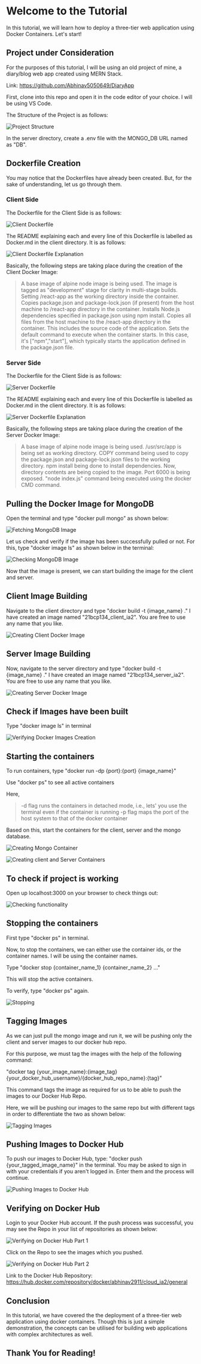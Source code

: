# Welcome to the Tutorial

In this tutorial, we will learn how to deploy a three-tier web application using Docker Containers. Let's start!


## Project under Consideration

For the purposes of this tutorial, I will be using an old project of mine, a diary/blog web app created using MERN Stack. 

Link: https://github.com/Abhinav5050649/DiaryApp

First, clone into this repo and open it in the code editor of your choice. I will be using VS Code.

The Structure of the Project is as follows:

![Project Structure](./images/Pic_0.png)

In the server directory, create a .env file with the MONGO_DB URL named as "DB".


## Dockerfile Creation

You may notice that the Dockerfiles have already been created. But, for the sake of understanding, let us go through them.


### Client Side

The Dockerfile for the Client Side is as follows: 

![Client Dockerfile](./images/Pic_1_2.png)

The README explaining each and every line of this Dockerfile is labelled as Docker.md in the client directory. It is as follows:

![Client Dockerfile Explanation](./images/Pic_2_1.png)

Basically, the following steps are taking place during the creation of the Client Docker Image:

> A base image of alpine node image is being used. The image is tagged as "development" stage for clarity in multi-stage builds.
> Setting /react-app as the working directory inside the container.
> Copies package.json and package-lock.json (if present) from the host machine to /react-app directory in the container.
> Installs Node.js dependencies specified in package.json using npm install.
> Copies all files from the host machine to the /react-app directory in the container. This includes the source code of the application.
> Sets the default command to execute when the container starts. In this case, it's ["npm","start"], which typically starts the application defined in the package.json file.


### Server Side

The Dockerfile for the Client Side is as follows: 

![Server Dockerfile](./images/Pic_3_1.png)

The README explaining each and every line of this Dockerfile is labelled as Docker.md in the client directory. It is as follows:

![Server Dockerfile Explanation](./images/Pic_4_1.png)

Basically, the following steps are taking place during the creation of the Server Docker Image:

> A base image of alpine node image is being used.
> /usr/src/app is being set as working directory.
> COPY command being used to copy the package.json and package-lock.json files to the working directory.
> npm install being done to install dependencies.
> Now, directory contents are being copied to the image.
> Port 6000 is being exposed.
> "node index.js" command being executed using the docker CMD command.


## Pulling the Docker Image for MongoDB

Open the terminal and type "docker pull mongo" as shown below:

![Fetching MongoDB Image](./images/Pic_5.png)

Let us check and verify if the image has been successfully pulled or not. For this, type "docker image ls" as shown below in the terminal:

![Checking MongoDB Image](./images/Pic_6.png)

Now that the image is present, we can start building the image for the client and server.


## Client Image Building

Navigate to the client directory and type "docker build -t {image_name} ." I have created an image named "21bcp134_client_ia2". You are free to use any name that you like. 

![Creating Client Docker Image](./images/Pic_7.png)


## Server Image Building

Now, navigate to the server directory and type "docker build -t {image_name} ." I have created an image named "21bcp134_server_ia2". You are free to use any name that you like. 

![Creating Server Docker Image](./images/Pic_8.png)


## Check if Images have been built

Type "docker image ls" in terminal

![Verifying Docker Images Creation](./images/Pic_9_2.png)


## Starting the containers

To run containers, type "docker run -dp {port}:{port} {image_name}"

Use "docker ps" to see all active containers

Here,
> -d flag runs the containers in detached mode, i.e., lets' you use the terminal even if the container is running
> -p flag maps the port of the host system to that of the docker container

Based on this, start the containers for the client, server and the mongo database.

![Creating Mongo Container](./images/Pic_11.png)

![Creating client and Server Containers](./images/Pic_12.png)


## To check if project is working

Open up localhost:3000 on your browser to check things out:

![Checking functionality](./images/Pic_13.png)


## Stopping the containers

First type "docker ps" in terminal. 

Now, to stop the containers, we can either use the container ids, or the container names. I will be using the container names.

Type "docker stop {container_name_1} {container_name_2} ..."

This will stop the active containers.

To verify, type "docker ps" again.

![Stopping](./images/Pic_14.png)


## Tagging Images

As we can just pull the mongo image and run it, we will be pushing only the client and server images to our docker hub repo.

For this purpose, we must tag the images with the help of the following command: 

"docker tag {your_image_name}:{image_tag} {your_docker_hub_username}/{docker_hub_repo_name}:{tag}"

This command tags the image as required for us to be able to push the images to our Docker Hub Repo.

Here, we will be pushing our images to the same repo but with different tags in order to differentiate the two as shown below:

![Tagging Images](./images/Pic_15.png)


## Pushing Images to Docker Hub

To push our images to Docker Hub, type: "docker push {your_tagged_image_name}" in the terminal. You may be asked to sign in with your credentials if you aren't logged in. Enter them and the process will continue.

![Pushing Images to Docker Hub](./images/Pic_16.png)


## Verifying on Docker Hub

Login to your Docker Hub account. If the push process was successful, you may see the Repo in your list of repositories as shown below:

![Verifying on Docker Hub Part 1](./images/Pic_18.png)

Click on the Repo to see the images which you pushed. 

![Verifying on Docker Hub Part 2](./images/Pic_17.png)

Link to the Docker Hub Repository: https://hub.docker.com/repository/docker/abhinav2911/cloud_ia2/general


## Conclusion

In this tutorial, we have covered the the deployment of a three-tier web application using docker containers. Though this is just a 
simple demonstration, the concepts can be utilised for building web applications with complex architectures as well.


## Thank You for Reading!